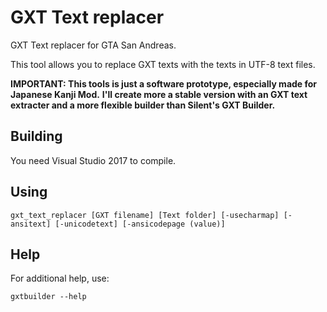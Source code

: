 # GXT Text replacer
GXT Text replacer for GTA San Andreas.

This tool allows you to replace GXT texts with the texts in UTF-8 text files.

**IMPORTANT: This tools is just a software prototype, especially made for Japanese Kanji Mod.**
**I'll create more a stable version with an GXT text extracter and a more flexible builder than Silent's GXT Builder.**

## Building

You need Visual Studio 2017 to compile.

## Using

    gxt_text_replacer [GXT filename] [Text folder] [-usecharmap] [-ansitext] [-unicodetext] [-ansicodepage (value)]

## Help

For additional help, use:

    gxtbuilder --help
